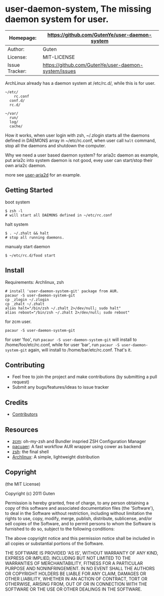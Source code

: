 user-daemon-system, The missing daemon system for user.
==============================================================

| Homepage:      |  https://github.com/GutenYe/user-daemon-system       |
|----------------|------------------------------------------------------       |
| Author:	       | Guten                                                 |
| License:       | MIT-LICENSE                                                |
| Issue Tracker: | https://github.com/GutenYe/user-daemon-system/issues |

ArchLinux already has a daemon system at /etc/rc.d/, while this is for user.

	~/etc/
		rc.conf
	  conf.d/
	  rc.d/

	~/var/
	  run/
	  log/
	  cache/

How it works, when user login with zsh, ~/.zlogin starts all the daemons defined in DAEMONS array in ~/etc/rc.conf, when user call `halt` command, stop all the daemons and shutdown the computer.

Why we need a user based daemon system? for aria2c daemon as example, put aria2c into system daemon is not good, evey user can start/stop their own aria2c daemon.

more see [user-aria2d](https://github.com/GutenYe/user-aria2d) for an example.

Getting Started
-----
	
boot system

	$ zsh -l
	# will start all DAEMONS defined in ~/etc/rc.conf

halt system

	$ . ~/.zhalt && halt
	# stop all running daemons.

manualy start daemon

	$ ~/etc/rc.d/food start

Install
-------

Requirements: Archlinux, zsh

	# install 'user-daemon-system-git' package from AUR.
	pacaur -S user-daemon-system-git
	cp _zlogin ~/.zlogin
	cp _zhalt ~/.zhalt
	alias halt="/bin/zsh ~/.zhalt 2>/dev/null; sudo halt"
	alias reboot="/bin/zsh ~/.zhalt 2>/dev/null; sudo reboot"

for zcm user.

	pacaur -S user-daemon-system-git

for user 'foo', run `pacaur -S user-daemon-system-git` will install to /home/foo/etc/rc.conf, while for user 'bar', run `pacaur -S user-daemon-system-git` again, will install to /home/bar/etc/rc.conf. That's it.

Contributing
-------------

* Feel free to join the project and make contributions (by submitting a pull request)
* Submit any bugs/features/ideas to issue tracker

Credits
--------

* [Contributors](https://github.com/GutenYe/user-daemon-system/contributors)

Resources
---------

* [zcm](https://github.com/zcm/zcm): oh-my-zsh and Bundler inspried ZSH Configuration Manager
* [pacuaer](https://github.com/Spyhawk/pacaur): A fast workflow AUR wrapper using cower as backend
* [zsh](http://zsh.sourceforge.net): the final shell
* [Archlinux](http://www.archlinux.org): A simple, lightweight distribution

Copyright
---------

(the MIT License)

Copyright (c) 2011 Guten

Permission is hereby granted, free of charge, to any person obtaining a copy of this software and associated documentation files (the 'Software'), to deal in the Software without restriction, including without limitation the rights to use, copy, modify, merge, publish, distribute, sublicense, and/or sell copies of the Software, and to permit persons to whom the Software is furnished to do so, subject to the following conditions:

The above copyright notice and this permission notice shall be included in all copies or substantial portions of the Software.

THE SOFTWARE IS PROVIDED 'AS IS', WITHOUT WARRANTY OF ANY KIND, EXPRESS OR IMPLIED, INCLUDING BUT NOT LIMITED TO THE WARRANTIES OF MERCHANTABILITY, FITNESS FOR A PARTICULAR PURPOSE AND NONINFRINGEMENT.  IN NO EVENT SHALL THE AUTHORS OR COPYRIGHT HOLDERS BE LIABLE FOR ANY CLAIM, DAMAGES OR OTHER LIABILITY, WHETHER IN AN ACTION OF CONTRACT, TORT OR OTHERWISE, ARISING FROM, OUT OF OR IN CONNECTION WITH THE SOFTWARE OR THE USE OR OTHER DEALINGS IN THE SOFTWARE.
